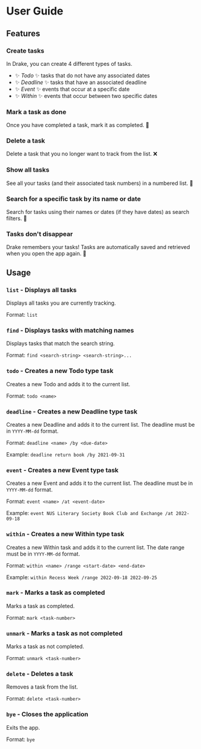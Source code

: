 # User Guide

## Features

### Create tasks

In Drake, you can create 4 different types of tasks.

- ✨ _Todo_ ✨ tasks that do not have any associated dates
- ✨ _Deadline_ ✨ tasks that have an associated deadline
- ✨ _Event_ ✨ events that occur at a specific date
- ✨ _Within_ ✨ events that occur between two specific dates

### Mark a task as done

Once you have completed a task, mark it as completed. 🤯

### Delete a task

Delete a task that you no longer want to track from the list. ❌

### Show all tasks

See all your tasks (and their associated task numbers) in a numbered list. 👀

### Search for a specific task by its name or date

Search for tasks using their names or dates (if they have dates) as search filters. 🧐

### Tasks don't disappear

Drake remembers your tasks! Tasks are automatically saved and retrieved when you open the app again. 🧠 

## Usage

### `list` - Displays all tasks

Displays all tasks you are currently tracking.

Format: `list`

### `find` - Displays tasks with matching names

Displays tasks that match the search string. 

Format: `find <search-string> <search-string>...`

### `todo` - Creates a new Todo type task

Creates a new Todo and adds it to the current list.

Format: `todo <name>`

### `deadline` - Creates a new Deadline type task

Creates a new Deadline and adds it to the current list. The deadline must be in `YYYY-MM-dd` format.

Format: `deadline <name> /by <due-date>`

Example: `deadline return book /by 2021-09-31`

### `event` - Creates a new Event type task

Creates a new Event and adds it to the current list. The deadline must be in `YYYY-MM-dd` format.

Format: `event <name> /at <event-date>`

Example: `event NUS Literary Society Book Club and Exchange /at 2022-09-18`

### `within` - Creates a new Within type task

Creates a new Within task and adds it to the current list. The date range must be in `YYYY-MM-dd` format.

Format: `within <name> /range <start-date> <end-date>`

Example: `within Recess Week /range 2022-09-18 2022-09-25`

### `mark` - Marks a task as completed

Marks a task as completed.

Format: `mark <task-number>`

### `unmark` - Marks a task as not completed

Marks a task as not completed.

Format: `unmark <task-number>`

### `delete` - Deletes a task

Removes a task from the list.

Format: `delete <task-number>`

### `bye` - Closes the application

Exits the app.

Format: `bye`